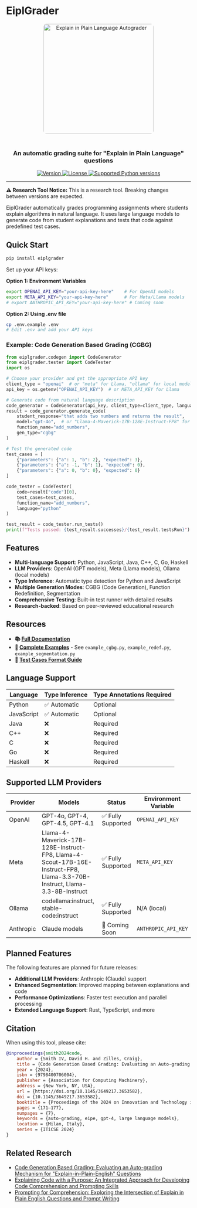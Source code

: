 
# EiplGrader

<div align="center">
    <img src="./eipllogo.png" alt="Explain in Plain Language Autograder" style="width: 300px; border-radius: 8px; margin-bottom: 20px;">
    <h3>An automatic grading suite for "Explain in Plain Language" questions</h3>

  <a href="https://pypi.python.org/pypi/eiplgrader">
    <img src="https://img.shields.io/pypi/v/eiplgrader.svg" alt="Version">
  </a>
  <a href="https://pypi.python.org/pypi/eiplgrader">
    <img src="https://img.shields.io/pypi/l/eiplgrader.svg" alt="License">
  </a>
  <a href="https://pypi.python.org/pypi/eiplgrader">
    <img src="https://img.shields.io/pypi/pyversions/eiplgrader.svg" alt="Supported Python versions">
  </a>
</div>

---

**⚠️ Research Tool Notice:** This is a research tool. Breaking changes between versions are expected.

EiplGrader automatically grades programming assignments where students explain algorithms in natural language. It uses large language models to generate code from student explanations and tests that code against predefined test cases.

## Quick Start

```bash
pip install eiplgrader
```

Set up your API keys:

**Option 1: Environment Variables**
```bash
export OPENAI_API_KEY="your-api-key-here"    # For OpenAI models
export META_API_KEY="your-api-key-here"      # For Meta/Llama models
# export ANTHROPIC_API_KEY="your-api-key-here" # Coming soon
```

**Option 2: Using .env file**
```bash
cp .env.example .env
# Edit .env and add your API keys
```

### Example: Code Generation Based Grading (CGBG)

```python
from eiplgrader.codegen import CodeGenerator
from eiplgrader.tester import CodeTester
import os

# Choose your provider and get the appropriate API key
client_type = "openai"  # or "meta" for Llama, "ollama" for local models
api_key = os.getenv("OPENAI_API_KEY")  # or META_API_KEY for Llama

# Generate code from natural language description
code_generator = CodeGenerator(api_key, client_type=client_type, language="python")
result = code_generator.generate_code(
    student_response="that adds two numbers and returns the result",
    model="gpt-4o",  # or "Llama-4-Maverick-17B-128E-Instruct-FP8" for Llama
    function_name="add_numbers",
    gen_type="cgbg"
)

# Test the generated code
test_cases = [
    {"parameters": {"a": 1, "b": 2}, "expected": 3},
    {"parameters": {"a": -1, "b": 1}, "expected": 0},
    {"parameters": {"a": 0, "b": 0}, "expected": 0}
]

code_tester = CodeTester(
    code=result["code"][0],
    test_cases=test_cases,
    function_name="add_numbers",
    language="python"
)

test_result = code_tester.run_tests()
print(f"Tests passed: {test_result.successes}/{test_result.testsRun}")
```

## Features

- **Multi-language Support**: Python, JavaScript, Java, C++, C, Go, Haskell
- **LLM Providers**: OpenAI (GPT models), Meta (Llama models), Ollama (local models)
- **Type Inference**: Automatic type detection for Python and JavaScript
- **Multiple Generation Modes**: CGBG (Code Generation), Function Redefinition, Segmentation
- **Comprehensive Testing**: Built-in test runner with detailed results
- **Research-backed**: Based on peer-reviewed educational research

## Resources

- **📚 [Full Documentation](https://hamiltonfour.tech/eiplgrader/)**
- **🔧 [Complete Examples](./examples/)** - See `example_cgbg.py`, `example_redef.py`, `example_segmentation.py`
- **📝 [Test Cases Format Guide](./examples/example_test_cases_python.json)**

## Language Support

| Language   | Type Inference | Type Annotations Required |
|------------|----------------|---------------------------|
| Python     | ✅ Automatic   | Optional                  |
| JavaScript | ✅ Automatic   | Optional                  |
| Java       | ❌             | Required                  |
| C++        | ❌             | Required                  |
| C          | ❌             | Required                  |
| Go         | ❌             | Required                  |
| Haskell    | ❌             | Required                  |

## Supported LLM Providers

| Provider | Models | Status | Environment Variable |
|----------|--------|--------|--------------------|
| OpenAI | GPT-4o, GPT-4, GPT-4.5, GPT-4.1 | ✅ Fully Supported | `OPENAI_API_KEY` |
| Meta | Llama-4-Maverick-17B-128E-Instruct-FP8, Llama-4-Scout-17B-16E-Instruct-FP8, Llama-3.3-70B-Instruct, Llama-3.3-8B-Instruct | ✅ Fully Supported | `META_API_KEY` |
| Ollama | codellama:instruct, stable-code:instruct | ✅ Fully Supported | N/A (local) |
| Anthropic | Claude models | 🚧 Coming Soon | `ANTHROPIC_API_KEY` |

## Planned Features

The following features are planned for future releases:

- **Additional LLM Providers**: Anthropic (Claude) support
- **Enhanced Segmentation**: Improved mapping between explanations and code
- **Performance Optimizations**: Faster test execution and parallel processing
- **Extended Language Support**: Rust, TypeScript, and more

## Citation

When using this tool, please cite:

```bibtex
@inproceedings{smith2024code,
    author = {Smith IV, David H. and Zilles, Craig},
    title = {Code Generation Based Grading: Evaluating an Auto-grading Mechanism for "Explain-in-Plain-English" Questions},
    year = {2024},
    isbn = {9798400706004},
    publisher = {Association for Computing Machinery},
    address = {New York, NY, USA},
    url = {https://doi.org/10.1145/3649217.3653582},
    doi = {10.1145/3649217.3653582},
    booktitle = {Proceedings of the 2024 on Innovation and Technology in Computer Science Education V. 1},
    pages = {171–177},
    numpages = {7},
    keywords = {auto-grading, eipe, gpt-4, large language models},
    location = {Milan, Italy},
    series = {ITiCSE 2024}
}
```

## Related Research

- [Code Generation Based Grading: Evaluating an Auto-grading Mechanism for "Explain-in-Plain-English" Questions](https://doi.org/10.1145/3649217.3653582)
- [Explaining Code with a Purpose: An Integrated Approach for Developing Code Comprehension and Prompting Skills](https://doi.org/10.1145/3649217.3653587)
- [Prompting for Comprehension: Exploring the Intersection of Explain in Plain English Questions and Prompt Writing](https://doi.org/10.1145/3657604.3662039)
